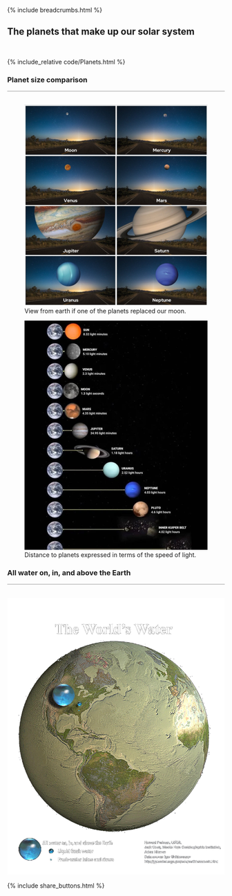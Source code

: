 {% include breadcrumbs.html %}

## The planets that make up our solar system
<div class="header_line"><br/></div>

{% include_relative code/Planets.html %}

<p style="clear:both;"></p>

### Planet size comparison
<div style="border-top: 1px solid #999999"><br/></div>

<div class="double_image">
<figure class="left_image">
  <a href="images/planets_seen_from_earth.jpg">
    <img alt="Our planets" src="images/planets_seen_from_earth.jpg"/>
  </a>
  <figcaption>View from earth if one of the planets replaced our moon.</figcaption>
</figure>
<figure class="right_image">
  <a href="images/planet_lightyears.jpg">
    <img alt="Our planets" src="images/planet_lightyears.jpg"/>
  </a>
  <figcaption>Distance to planets expressed in terms of the speed of light.</figcaption>
</figure>
</div>
<p style="clear: both;"></p>

<p style="clear:both;"></p>

### All water on, in, and above the Earth
<div style="border-top: 1px solid #999999"><br/></div>

![Earths water](images/all_the_worlds_water.png)

<p style="clear:both;"></p>

{% include share_buttons.html %}